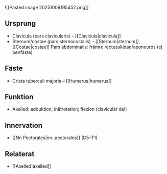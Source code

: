 ![[Pasted image 20251009195452.png]]
## Ursprung
- Clavicula (pars clavicularis) – [[Clavicula|clavicula]]
- Sternum/costae (pars sternocostalis) – [[Sternum|sternum]], [[Costae|costae]]
Pars abdominalis: främre rectusskidan/aponeuros (ej benfäste)

## Fäste
- Crista tuberculi majoris – [[Humerus|humerus]]

## Funktion
- Axelled: adduktion, inåtrotation; flexion (claviculär del)

## Innervation
- [[Nn Pectorales|nn. pectorales]] (C5–T1)

## Relaterat
- [[Axelled|axelled]]
